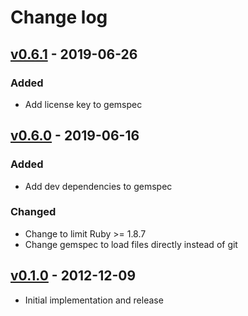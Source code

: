 # Change log

## [v0.6.1] - 2019-06-26

### Added
* Add license key to gemspec

## [v0.6.0] - 2019-06-16

### Added
* Add dev dependencies to gemspec

### Changed
* Change to limit Ruby >= 1.8.7
* Change gemspec to load files directly instead of git

## [v0.1.0] - 2012-12-09

* Initial implementation and release

[v0.6.1]: https://github.com/piotrmurach/equatable/compare/v0.6.0...v0.6.1
[v0.6.0]: https://github.com/piotrmurach/equatable/compare/v0.5.0...v0.6.0
[v0.5.0]: https://github.com/piotrmurach/equatable/compare/v0.4.0...v0.5.0
[v0.4.0]: https://github.com/piotrmurach/equatable/compare/v0.3.0...v0.4.0
[v0.3.0]: https://github.com/piotrmurach/equatable/compare/v0.2.0...v0.3.0
[v0.2.0]: https://github.com/piotrmurach/equatable/compare/v0.1.0...v0.2.0
[v0.1.0]: https://github.com/piotrmurach/equatable/compare/v0.1.0
